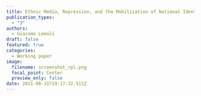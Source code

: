```yaml
---
title: Ethnic Media, Repression, and the Mobilization of National Identity
publication_types:
  - "3"
authors:
  - Giacomo Lemoli
draft: false
featured: true
categories:
  - Working paper
image:
  filename: screenshot_rpl.png
  focal_point: Center
  preview_only: false
date: 2021-08-31T19:17:32.511Z
---
```

